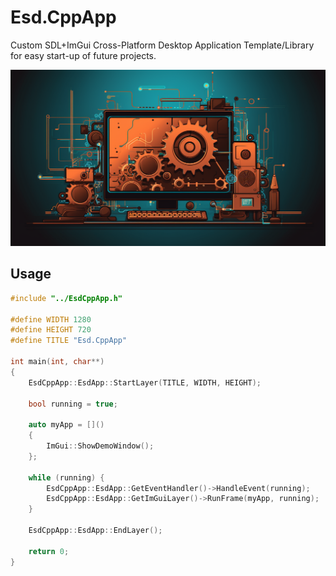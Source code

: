 # Esd.CppApp
Custom SDL+ImGui Cross-Platform Desktop Application Template/Library for easy start-up of future projects.

![](https://github.com/Emilprivate/Esd.CppApp/blob/main/Logo.png)

## Usage
```cpp
#include "../EsdCppApp.h"

#define WIDTH 1280
#define HEIGHT 720
#define TITLE "Esd.CppApp"

int main(int, char**)
{
    EsdCppApp::EsdApp::StartLayer(TITLE, WIDTH, HEIGHT);

    bool running = true;

    auto myApp = []()
    {
        ImGui::ShowDemoWindow();
    };

    while (running) {
        EsdCppApp::EsdApp::GetEventHandler()->HandleEvent(running);
        EsdCppApp::EsdApp::GetImGuiLayer()->RunFrame(myApp, running);
    }

    EsdCppApp::EsdApp::EndLayer();

    return 0;
}
```
